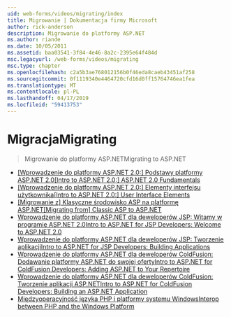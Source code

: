 ```yaml
---
uid: web-forms/videos/migrating/index
title: Migrowanie | Dokumentacja firmy Microsoft
author: rick-anderson
description: Migrowanie do platformy ASP.NET
ms.author: riande
ms.date: 10/05/2011
ms.assetid: baa03541-3f84-4e46-8a2c-2395e64f484d
msc.legacyurl: /web-forms/videos/migrating
msc.type: chapter
ms.openlocfilehash: c2a5b3ae768012156b0f46eda8caeb43451af258
ms.sourcegitcommit: 0f1119340e4464720cfd16d0ff15764746ea1fea
ms.translationtype: MT
ms.contentlocale: pl-PL
ms.lasthandoff: 04/17/2019
ms.locfileid: "59413753"
---
```

# <a name="migrating"></a><span data-ttu-id="a0436-103">Migracja</span><span class="sxs-lookup"><span data-stu-id="a0436-103">Migrating</span></span>

> <span data-ttu-id="a0436-104">Migrowanie do platformy ASP.NET</span><span class="sxs-lookup"><span data-stu-id="a0436-104">Migrating to ASP.NET</span></span>


- <span data-ttu-id="a0436-105">[[Wprowadzenie do platformy ASP.NET 2.0:] Podstawy platformy ASP.NET 2.0](intro-to-aspnet-20-aspnet-20-fundamentals.md)</span><span class="sxs-lookup"><span data-stu-id="a0436-105">[[Intro to ASP.NET 2.0:] ASP.NET 2.0 Fundamentals](intro-to-aspnet-20-aspnet-20-fundamentals.md)</span></span>
- <span data-ttu-id="a0436-106">[[Wprowadzenie do platformy ASP.NET 2.0:] Elementy interfejsu użytkownika](intro-to-aspnet-20-user-interface-elements.md)</span><span class="sxs-lookup"><span data-stu-id="a0436-106">[[Intro to ASP.NET 2.0:] User Interface Elements](intro-to-aspnet-20-user-interface-elements.md)</span></span>
- <span data-ttu-id="a0436-107">[[Migrowanie z] Klasyczne środowisko ASP na platformę ASP.NET](migrating-from-classic-asp-to-aspnet.md)</span><span class="sxs-lookup"><span data-stu-id="a0436-107">[[Migrating from] Classic ASP to ASP.NET](migrating-from-classic-asp-to-aspnet.md)</span></span>
- [<span data-ttu-id="a0436-108">Wprowadzenie do platformy ASP.NET dla deweloperów JSP: Witamy w programie ASP.NET 2.0</span><span class="sxs-lookup"><span data-stu-id="a0436-108">Intro to ASP.NET for JSP Developers: Welcome to ASP.NET 2.0</span></span>](intro-to-aspnet-for-jsp-developers-welcome-to-aspnet-20.md)
- [<span data-ttu-id="a0436-109">Wprowadzenie do platformy ASP.NET dla deweloperów JSP: Tworzenie aplikacji</span><span class="sxs-lookup"><span data-stu-id="a0436-109">Intro to ASP.NET for JSP Developers: Building Applications</span></span>](intro-to-aspnet-for-jsp-developers-building-applications.md)
- [<span data-ttu-id="a0436-110">Wprowadzenie do platformy ASP.NET dla deweloperów ColdFusion: Dodawanie platformy ASP.NET do swojej oferty</span><span class="sxs-lookup"><span data-stu-id="a0436-110">Intro to ASP.NET for ColdFusion Developers: Adding ASP.NET to Your Repertoire</span></span>](intro-to-aspnet-for-coldfusion-developers-adding-aspnet-to-your-repertoire.md)
- [<span data-ttu-id="a0436-111">Wprowadzenie do platformy ASP.NET dla deweloperów ColdFusion: Tworzenie aplikacji ASP.NET</span><span class="sxs-lookup"><span data-stu-id="a0436-111">Intro to ASP.NET for ColdFusion Developers: Building an ASP.NET Application</span></span>](introduction-to-aspnet-for-coldfusion-developers-building-an-aspnet-application.md)
- [<span data-ttu-id="a0436-112">Międzyoperacyjność języka PHP i platformy systemu Windows</span><span class="sxs-lookup"><span data-stu-id="a0436-112">Interop between PHP and the Windows Platform</span></span>](interop-between-php-and-the-windows-platform.md)
